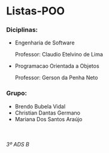 <h1>Listas-POO</h1>
<h3>Diciplinas:</h3>
<ul>
   <li>Engenharia de Software</li>
   <p>Professor: Claudio Etelvino de Lima</p>
   <li>Programacao Orientada a Objetos</li>
   <p>Professor: Gerson da Penha Neto</p>
</ul>
<h3>Grupo:</h3>
<ul>
   <li>Brendo Bubela Vidal</li>
   <li>Christian Dantas Germano</li>
   <li>Mariana Dos Santos Araújo</li>
</ul>
<br>
<h6>3º ADS B</h6>
